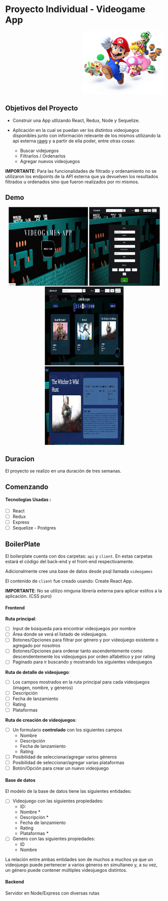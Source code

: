 
# Proyecto Individual - Videogame App

<p align="right">
  <img height="200" src="./videogame.png" />
</p>

## Objetivos del Proyecto

- Construir una App utlizando React, Redux, Node y Sequelize.
- Aplicación en la cual se puedan ver los distintos videojuegos disponibles junto con información relevante de los mismos utilizando la api externa [rawg](https://rawg.io/apidocs) y a partir de ella poder, entre otras cosas:

  - Buscar videjuegos
  - Filtrarlos / Ordenarlos
  - Agregar nuevos videojuegos

__IMPORTANTE__: Para las funcionalidades de filtrado y ordenamiento no se utilizaron los endpoints de la API externa que ya devuelven los resultados filtrados u ordenados sino que fueron realizados por mi mismos.

## Demo
<div align="center">
   <img height="250" width="50%" src="./imgDemo/2.png" />
  <img height="250" width="45%" src="./imgDemo/1.png" />
  <img height="250" width="50%" src="./imgDemo/3.png" />
  <img height="250" width="50%" src="./imgDemo/4.png" />
</div>


## Duracion

El proyecto se realizo en una duración de tres semanas.

## Comenzando

#### Tecnologías Usadas :
- [ ] React
- [ ] Redux
- [ ] Express
- [ ] Sequelize - Postgres

## BoilerPlate

El boilerplate cuenta con dos carpetas: `api` y `client`. En estas carpetas estará el código del back-end y el front-end respectivamente.

Adicionalmente cree una base de datos desde psql llamada `videogames`

El contenido de `client` fue creado usando: Create React App.


__IMPORTANTE__: No se utilizo ninguna librería externa para aplicar estilos a la aplicación. (CSS puro)

#### Frontend

__Ruta principal__: 
- [ ] Input de búsqueda para encontrar videojuegos por nombre
- [ ] Área donde se verá el listado de videojuegos.
- [ ] Botones/Opciones para filtrar por género y por videojuego existente o agregado por nosotros
- [ ] Botones/Opciones para ordenar tanto ascendentemente como descendentemente los videojuegos por orden alfabético y por rating
- [ ] Paginado para ir buscando y mostrando los siguientes videojuegos

__Ruta de detalle de videojuego__:
- [ ] Los campos mostrados en la ruta principal para cada videojuegos (imagen, nombre, y géneros)
- [ ] Descripción
- [ ] Fecha de lanzamiento
- [ ] Rating
- [ ] Plataformas

__Ruta de creación de videojuegos__:
- [ ] Un formulario __controlado__ con los siguientes campos
  - Nombre
  - Descripción
  - Fecha de lanzamiento
  - Rating
- [ ] Posibilidad de seleccionar/agregar varios géneros
- [ ] Posibilidad de seleccionar/agregar varias plataformas
- [ ] Botón/Opción para crear un nuevo videojuego

#### Base de datos

El modelo de la base de datos tiene las siguientes entidades:

- [ ] Videojuego con las siguientes propiedades:
  - ID: 
  - Nombre *
  - Descripción *
  - Fecha de lanzamiento
  - Rating
  - Plataformas *
- [ ] Genero con las siguientes propiedades:
  - ID
  - Nombre

La relación entre ambas entidades son de muchos a muchos ya que un videojuego puede pertenecer a varios géneros en simultaneo y, a su vez, un género puede contener múltiples videojuegos distintos. 


#### Backend

Servidor en Node/Express con diversas rutas

